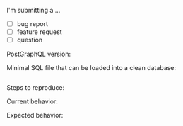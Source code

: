 I'm submitting a ... <!-- check one with "x" -->
- [ ] bug report
- [ ] feature request
- [ ] question <!-- alternatively, ask on Gitter (https://gitter.im/postgraphql/postgraphql) -->

PostGraphQL version:
<!-- CLI: `postgraphql --version`; Library: package version -->

<!--
  For bug reports, please complete the rest of this form.
  For all other issues, you can delete the rest of this form.
-->

Minimal SQL file that can be loaded into a clean database:
``` sql

```

Steps to reproduce:
<!-- Please describe how you are running PostGraphQL (CLI: full `postgraphql` command line; Library: relevant code) and include any relevant GraphQL queries that demonstrate the issue. -->

Current behavior:

Expected behavior:

